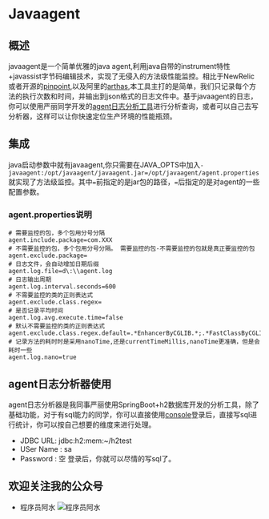 # Javaagent
## 概述
javaagent是一个简单优雅的java agent,利用java自带的instrument特性+javassist字节码编辑技术，实现了无侵入的方法级性能监控。相比于NewRelic或者开源的[pinpoint](https://github.com/naver/pinpoint),以及阿里的[arthas](https://github.com/alibaba/arthas),本工具主打的是简单，我们只记录每个方法的执行次数和时间，并输出到json格式的日志文件中。基于javaagent的日志，你可以使用严丽同学开发的[agent日志分析工具](https://pan.baidu.com/s/1Ma4iEWRmBonGO1TapeEF-g)进行分析查询，或者可以自己去写分析器，这样可以让你快速定位生产环境的性能瓶颈。

## 集成
java启动参数中就有javaagent,你只需要在JAVA_OPTS中加入`-javaagent:/opt/javaagent/javaagent.jar=/opt/javaagent/agent.properties`就实现了方法级监控。其中`=`前指定的是jar包的路径，`=`后指定的是对agent的一些配置参数。

### agent.properties说明
```
# 需要监控的包，多个包用分号分隔
agent.include.package=com.XXX
# 不需要监控的包，多个包用分号分隔。 需要监控的包-不需要监控的包就是真正要监控的包
agent.exclude.package=
# 日志文件，会自动增加日期后缀
agent.log.file=d\:\\agent.log
# 日志输出周期
agent.log.interval.seconds=600
# 不需要监控的类的正则表达式
agent.exclude.class.regex=
# 是否记录平均时间
agent.log.avg.execute.time=false
# 默认不需要监控的类的正则表达式
agent.exclude.class.regex.default=.*EnhancerByCGLIB.*;.*FastClassByCGLIB.*
# 记录方法的耗时时是采用nanoTime,还是currentTimeMillis,nanoTime更准确，但是会耗时一些
agent.log.nano=true
```

## agent日志分析器使用
agent日志分析器是我同事严丽使用SpringBoot+h2数据库开发的分析工具，除了基础功能，对于有sql能力的同学，你可以直接使用[console](http://47.96.150.36:8080/console)登录后，直接写sql进行统计，你可以按自己想要的维度来进行处理。
- JDBC URL:   jdbc:h2:mem:~/h2test
- USer Name : sa
- Password : 空
登录后，你就可以尽情的写sql了。

## 欢迎关注我的公众号
- 程序员阿水
![程序员阿水](https://user-images.githubusercontent.com/3361218/116490540-3ae6da80-a8ca-11eb-97b9-5b9f41dc7740.jpg)

